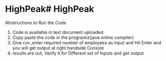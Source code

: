 # HighPeak# HighPeak
#Instructions to Run the Code
1. Code is available in text document uploaded
2. Copy paste the code in the programiz(java online complier)
3. Give run ,enter required number of employees as Input and Hit Enter and you will get output at right handside Console
4. results are out, Verify it for Different set of Inputs and get output 
